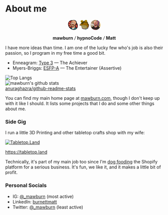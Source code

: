 # About me

<p align="center">
  <img src="https://raw.githubusercontent.com/mawburn/mawburn/main/lars-tiny.webp?v=1" alt="Matt Burnett - mawburn Lars Fillmore" width="32" height="32"  />
  <img src="https://raw.githubusercontent.com/mawburn/mawburn/main/hypnoCode-tiny.webp?v=1" alt="Matt Burnett - hypnoCode" width="32" height="32"  />
  <img src="https://raw.githubusercontent.com/mawburn/mawburn/main/photo.webp?v=2" alt="Matt Burnett" width="32" height="32"  />
</p>
<p align="center">
  <strong>mawburn</strong> 
  <em>/</em> <strong>hypnoCode</strong> 
  <em>/</em> <strong>Matt</strong>
</p>

I have more ideas than time. I am one of the lucky few who's job is also their passion, so I program in my free time a good bit. 

- Enneagram: [Type 3](https://www.enneagraminstitute.com/type-3) — The Achiever
- Myers-Briggs: [ESFP-A](https://www.16personalities.com/esfp-personality) — The Entertainer (Assertive)

![Top Langs](https://github-readme-stats.vercel.app/api/top-langs/?username=mawburn&layout=compact&disable_animations=true&theme=shades-of-purple&hide_border=true)   
![mawburn's github stats](https://github-readme-stats.vercel.app/api?username=mawburn&count_private=true&theme=shades-of-purple&show_icons=true&include_all_commits=true&custom_title=Matt's%20stats&disable_animations=true&hide=prs,issues,contribs&hide_border=true)  
[anuraghazra/github-readme-stats](https://github.com/anuraghazra/github-readme-stats)

You can find my main home page at [mawburn.com](https://mawburn.com), though I don't keep up with it like I should. It lists some projects that I do and some other things about me. 

### Side Gig

I run a little 3D Printing and other tabletop crafts shop with my wife: 

<a href="https://tabletop.land">
  <img src="https://cdn.tabletop.media/tabletop.land/assets/logo-140.webp" alt="Tabletop.Land" width="70" height="70" />
</a>

https://tabletop.land

Technically, it's part of my main job too since I'm [dog fooding](https://en.wikipedia.org/wiki/Eating_your_own_dog_food) the Shopify platform for a serious business. It's fun, we like it, and it makes a little bit of profit. 

### Personal Socials

- IG: [@_mawburn](https://www.instagram.com/_mawburn) (most active)
- LinkedIn: [burnettmatt](https://www.linkedin.com/in/burnettmatt/)
- Twitter: [@_mawburn](https://twitter.com/_mawburn) (least active)
